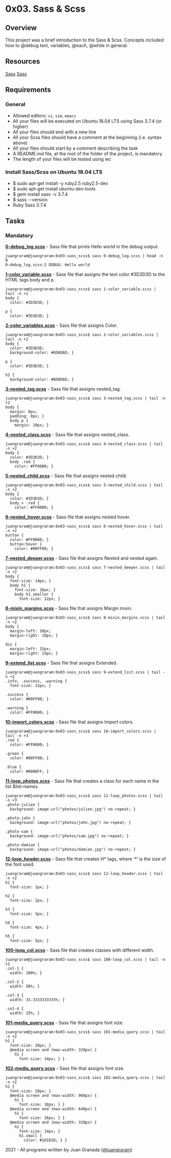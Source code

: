 # 0x03. Sass & Scss

## Overview
This project was a brief introduction to the Sass & Scss. Concepts included how to @debug text, variables, @each, @while in general.

## Resources
[Sass](https://sass-lang.com/guide)
[Sass](https://sass-lang.com/documentation)


## Requirements
### General
* Allowed editors: `vi`, `vim`, `emacs`
* All your files will be executed on Ubuntu 18.04 LTS using Sass 3.7.4 (or higher)
* All your files should end with a new line
* All your Scss files should have a comment at the beginning (i.e. syntax above)
* All your files should start by a comment describing the task
* A README.md file, at the root of the folder of the project, is mandatory
* The length of your files will be tested using wc

### Install Sass/Scss on Ubuntu 18.04 LTS
* $ sudo apt-get install -y ruby2.5 ruby2.5-dev
* $ sudo apt-get install ubuntu-dev-tools
* $ gem install sass -v 3.7.4
* $ sass --version
* Ruby Sass 3.7.4


## Tasks
### Mandatory
**[0-debug_log.scss](0-debug_log.scss)** - Sass file that prints Hello world in the debug output.
```
juangraram@juangraram:0x03-sass_scss$ sass 0-debug_log.scss | head -n 0
0-debug_log.scss:2 DEBUG: Hello world
```
**[1-color_variable.scss](1-color_variable.scss)** - Sass file that assigns the text color #3D3D3D to the HTML tags body and p.
```
juangraram@juangraram:0x03-sass_scss$ sass 1-color_variable.scss | tail -n +2
body {
  color: #3D3D3D; }

p {
  color: #3D3D3D; }
```
**[2-color_variables.scss](2-color_variables.scss)** - Sass file that assigns Color.
```
juangraram@juangraram:0x03-sass_scss$ sass 2-color_variables.scss | tail -n +2
body {
  color: #3D3D3D;
  background-color: #6D6D6D; }

p {
  color: #3D3D3D; }

h2 {
  background-color: #6D6D6D; }
```
**[3-nested_tag.scss](3-nested_tag.scss)** - Sass file that assigns nested_tag.
```
juangraram@juangraram:0x03-sass_scss$ sass 3-nested_tag.scss | tail -n +2
body {
  margin: 0px;
  padding: 0px; }
  body p {
    margin: 10px; }
```
**[4-nested_class.scss](4-nested_class.scss)** - Sass file that assigns nested_class.
```
juangraram@juangraram:0x03-sass_scss$ sass 4-nested_class.scss | tail -n +2
body {
  color: #3D3D3D; }
  body .red {
    color: #FF0000; }
```
**[5-nested_child.scss](5-nested_child.scss)** - Sass file that assigns nested child.
```
juangraram@juangraram:0x03-sass_scss$ sass 5-nested_child.scss | tail -n +2
body {
  color: #3D3D3D; }
  body > .red {
    color: #FF0000; }
```
**[6-nested_hover.scss](6-nested_hover.scss)** - Sass file that assigns nested hover.
```
juangraram@juangraram:0x03-sass_scss$ sass 6-nested_hover.scss | tail -n +2
button {
  color: #FF0000; }
  button:hover {
    color: #00FF00; }
```
**[7-nested_deeper.scss](7-nested_deeper.scss)** - Sass file that assigns Nested and nested again.
```
juangraram@juangraram:0x03-sass_scss$ sass 7-nested_deeper.scss | tail -n +2
body {
  font-size: 14px; }
  body h1 {
    font-size: 16px; }
    body h1.smaller {
      font-size: 12px; }
```
**[8-mixin_margins.scss](8-mixin_margins.scss)** - Sass file that assigns Margin mixin.
```
juangraram@juangraram:0x03-sass_scss$ sass 8-mixin_margins.scss | tail -n +2
body {
  margin-left: 10px;
  margin-right: 10px; }

div {
  margin-left: 15px;
  margin-right: 15px; }
```
**[9-extend_list.scss](9-extend_list.scss)** - Sass file that assigns Extended.
```
juangraram@juangraram:0x03-sass_scss$ sass 9-extend_list.scss | tail -n +2
.info, .success, .warning {
  font-size: 12px; }

.success {
  color: #00FF00; }

.warning {
  color: #FF0000; }
```
**[10-import_colors.scss](10-import_colors.scss)** - Sass file that assigns Import colors.
```
juangraram@juangraram:0x03-sass_scss$ sass 10-import_colors.scss | tail -n +3
.red {
  color: #FF0000; }

.green {
  color: #00FF00; }

.blue {
  color: #0000FF; }
```
**[11-loop_photos.scss](11-loop_photos.scss)** - Sass file that creates a class for each name in the list $list-names.
```
juangraram@juangraram:0x03-sass_scss$ sass 11-loop_photos.scss | tail -n +3
.photo-julien {
  background: image-url("photos/julien.jpg") no-repeat; }

.photo-john {
  background: image-url("photos/john.jpg") no-repeat; }

.photo-sam {
  background: image-url("photos/sam.jpg") no-repeat; }

.photo-damian {
  background: image-url("photos/damian.jpg") no-repeat; }
```
**[12-loop_header.scss](12-loop_header.scss)** - Sass file that creates H* tags, where ‘*’ is the size of the font used.
```
juangraram@juangraram:0x03-sass_scss$ sass 12-loop_header.scss | tail -n +2
h1 {
  font-size: 1px; }

h2 {
  font-size: 2px; }

h3 {
  font-size: 3px; }

h4 {
  font-size: 4px; }

h5 {
  font-size: 5px; }
```
**[100-loop_col.scss](100-loop_col.scss)** - Sass file that creates classes with different width.
```
juangraram@juangraram:0x03-sass_scss$ sass 100-loop_col.scss | tail -n +2
.col-1 {
  width: 100%; }

.col-2 {
  width: 50%; }

.col-3 {
  width: 33.3333333333%; }

.col-4 {
  width: 25%; }
```
**[101-media_query.scss](101-media_query.scss)** - Sass file that assigns font size.
```
juangraram@juangraram:0x03-sass_scss$ sass 101-media_query.scss | tail -n +2
h1 {
  font-size: 20px; }
  @media screen and (max-width: 320px) {
    h1 {
      font-size: 14px; } }
```
**[102-media_query.scss](102-media_query.scss)** - Sass file that assigns font size.
```
juangraram@juangraram:0x03-sass_scss$ sass 102-media_query.scss | tail -n +2
h1 {
  font-size: 20px; }
  @media screen and (max-width: 960px) {
    h1 {
      font-size: 18px; } }
  @media screen and (max-width: 640px) {
    h1 {
      font-size: 16px; } }
  @media screen and (max-width: 320px) {
    h1 {
      font-size: 14px; }
      h1.small {
        color: #1D1D1D; } }
```

2021 - All programs written by Juan Granada ([@juangraram](https://twitter.com/JuanGraRam))
